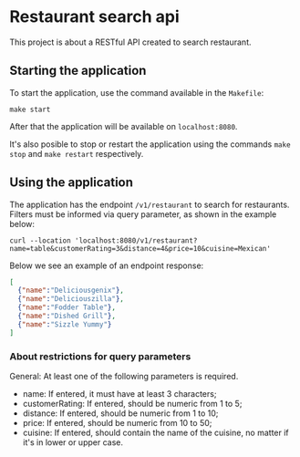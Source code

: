 # Restaurant search api

This project is about a RESTful API created to search restaurant.

## Starting the application

To start the application, use the command available in the `Makefile`:

```shell
make start
```

After that the application will be available on `localhost:8080`.

It's also posible to stop or restart the application using the commands `make stop` and `make restart` respectively.

## Using the application

The application has the endpoint `/v1/restaurant` to search for restaurants. 
Filters must be informed via query parameter, as shown in the example below:

```shell
curl --location 'localhost:8080/v1/restaurant?name=table&customerRating=3&distance=4&price=10&cuisine=Mexican'
```

Below we see an example of an endpoint response:

```json
[
  {"name":"Deliciousgenix"},
  {"name":"Deliciouszilla"},
  {"name":"Fodder Table"},
  {"name":"Dished Grill"},
  {"name":"Sizzle Yummy"}
]
```

### About restrictions for query parameters

General: At least one of the following parameters is required.

- name: If entered, it must have at least 3 characters;
- customerRating: If entered, should be numeric from 1 to 5;
- distance: If entered, should be numeric from 1 to 10;
- price: If entered, should be numeric from 10 to 50;
- cuisine: If entered, should contain the name of the cuisine, no matter if it's in lower or upper case.
